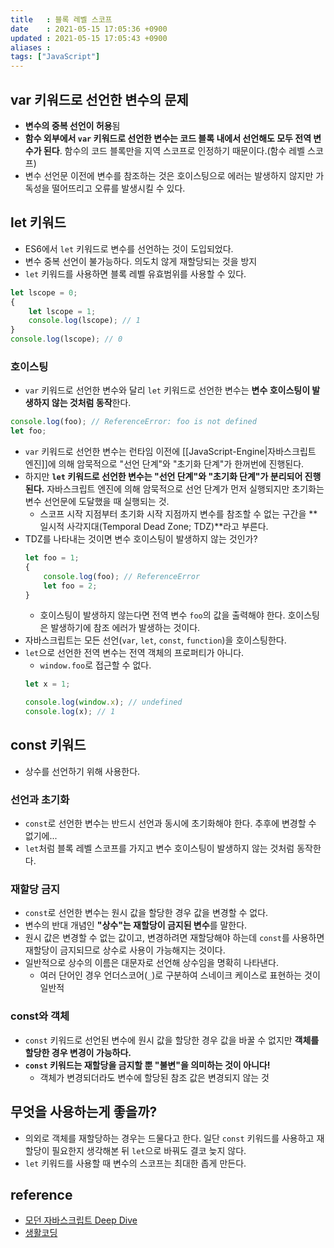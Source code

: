 ```yaml
---
title   : 블록 레벨 스코프
date    : 2021-05-15 17:05:36 +0900
updated : 2021-05-15 17:05:43 +0900
aliases : 
tags: ["JavaScript"]
---
```

## var 키워드로 선언한 변수의 문제 
- **변수의 중복 선언이 허용**됨 
- **함수 외부에서 `var` 키워드로 선언한 변수는 코드 블록 내에서 선언해도 모두 전역 변수가 된다**. 함수의 코드 블록만을 지역 스코프로 인정하기 때문이다.(함수 레벨 스코프)
- 변수 선언문 이전에 변수를 참조하는 것은 호이스팅으로 에러는 발생하지 않지만 가독성을 떨어뜨리고 오류를 발생시킬 수 있다. 


## let 키워드 
- ES6에서 `let` 키워드로 변수를 선언하는 것이 도입되었다.  
- 변수 중복 선언이 불가능하다. 의도치 않게 재할당되는 것을 방지 
- `let` 키워드를 사용하면 블록 레벨 유효범위를 사용할 수 있다. 
```javascript
let lscope = 0;
{
    let lscope = 1;
    console.log(lscope); // 1
}
console.log(lscope); // 0
```

### 호이스팅
- `var` 키워드로 선언한 변수와 달리 `let` 키워드로 선언한 변수는 **변수 호이스팅이 발생하지 않는 것처럼 동작**한다. 
```javascript
console.log(foo); // ReferenceError: foo is not defined
let foo;
```
- `var` 키워드로 선언한 변수는 런타임 이전에 [[JavaScript-Engine|자바스크립트 엔진]]에 의해 암묵적으로 "선언 단계"와 "초기화 단계"가 한꺼번에 진행된다. 
- 하지만 **`let` 키워드로 선언한 변수는 "선언 단계"와 "초기화 단계"가 분리되어 진행된다.** 자바스크립트 엔진에 의해 암묵적으로 선언 단계가 먼저 실행되지만 초기화는 변수 선언문에 도달했을 때 실행되는 것.
  - 스코프 시작 지점부터 초기화 시작 지점까지 변수를 참조할 수 없는 구간을 **일시적 사각지대(Temporal Dead Zone; TDZ)**라고 부른다.
- TDZ를 나타내는 것이면 변수 호이스팅이 발생하지 않는 것인가? 
    ```javascript
    let foo = 1; 
    {
        console.log(foo); // ReferenceError
        let foo = 2;
    }
    ```
    - 호이스팅이 발생하지 않는다면 전역 변수 `foo`의 값을 출력해야 한다. 호이스팅은 발생하기에 참조 에러가 발생하는 것이다. 
- 자바스크립트는 모든 선언(`var`, `let`, `const`, `function`)을 호이스팅한다.
- `let`으로 선언한 전역 변수는 전역 객체의 프로퍼티가 아니다. 
  - `window.foo`로 접근할 수 없다. 
  ```javascript
  let x = 1;

  console.log(window.x); // undefined
  console.log(x); // 1
  ```

## const 키워드 
- 상수를 선언하기 위해 사용한다. 

### 선언과 초기화 
- `const`로 선언한 변수는 반드시 선언과 동시에 초기화해야 한다. 추후에 변경할 수 없기에... 
- `let`처럼 블록 레벨 스코프를 가지고 변수 호이스팅이 발생하지 않는 것처럼 동작한다. 

### 재할당 금지 
- `const`로 선언한 변수는 원시 값을 할당한 경우 값을 변경할 수 없다. 
- 변수의 반대 개념인 **"상수"는 재할당이 금지된 변수**를 말한다.
- 원시 값은 변경할 수 없는 값이고, 변경하려면 재할당해야 하는데 `const`를 사용하면 재할당이 금지되므로 상수로 사용이 가능해지는 것이다.  
- 일반적으로 상수의 이름은 대문자로 선언해 상수임을 명확히 나타낸다.  
  - 여러 단어인 경우 언더스코어(`_`)로 구분하여 스네이크 케이스로 표현하는 것이 일반적 

### const와 객체  
- `const` 키워드로 선언된 변수에 원시 값을 할당한 경우 값을 바꿀 수 없지만 **객체를 할당한 경우 변경이 가능하다.**   
- **`const` 키워드는 재할당을 금지할 뿐 "불변"을 의미하는 것이 아니다!** 
  - 객체가 변경되더라도 변수에 할당된 참조 값은 변경되지 않는 것 


## 무엇을 사용하는게 좋을까?  
- 의외로 객체를 재할당하는 경우는 드물다고 한다. 일단 `const` 키워드를 사용하고 재할당이 필요한지 생각해본 뒤 `let`으로 바꿔도 결코 늦지 않다. 
- `let` 키워드를 사용할 때 변수의 스코프는 최대한 좁게 만든다. 

## reference 
- [모던 자바스크립트 Deep Dive](http://www.kyobobook.co.kr/product/detailViewKor.laf?ejkGb=KOR&mallGb=KOR&barcode=9791158392239&orderClick=LEa&Kc=)
- [생활코딩](https://opentutorials.org/course/743/6544)